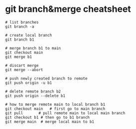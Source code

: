 # git branch&merge cheatsheet

    # list branches
    git branch -a

    # create local branch
    git branch b1

    # merge branch b1 to main
    git checkout main
    git merge b1

    # discart merge
    git merge --abort

    # push newly created branch to remote
    git push origin -u b1

    # delete remote branch b2
    git push origin --delete b1

    # how to merge remote main to local branch b1 
    git checkout main   # first go to main branch
    git pull       # pull remote main to local main branch
    git checkout b1 # then go to b1 branch
    git merge main  # merge local main to b1



